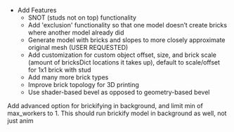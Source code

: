 * Add Features
    * SNOT (studs not on top) functionality
    * Add 'exclusion' functionality so that one model doesn’t create bricks where another model already did
    * Generate model with bricks and slopes to more closely approximate original mesh (USER REQUESTED)
    * Add customization for custom object offset, size, and brick scale (amount of bricksDict locations it takes up), default to scale/offset for 1x1 brick with stud
    * Add many more brick types
    * Improve brick topology for 3D printing
    * Use shader-based bevel as opposed to geometry-based bevel

Add advanced option for brickifying in background, and limit min of max_workers to 1.
This should run brickify model in background as well, not just anim
